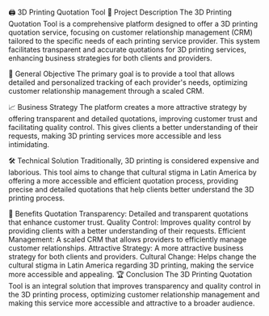 🖨️ 3D Printing Quotation Tool
📄 Project Description
The 3D Printing Quotation Tool is a comprehensive platform designed to offer a 3D printing quotation service, focusing on customer relationship management (CRM) tailored to the specific needs of each printing service provider. This system facilitates transparent and accurate quotations for 3D printing services, enhancing business strategies for both clients and providers.

🎯 General Objective
The primary goal is to provide a tool that allows detailed and personalized tracking of each provider's needs, optimizing customer relationship management through a scaled CRM.

📈 Business Strategy
The platform creates a more attractive strategy by offering transparent and detailed quotations, improving customer trust and facilitating quality control. This gives clients a better understanding of their requests, making 3D printing services more accessible and less intimidating.

🛠️ Technical Solution
Traditionally, 3D printing is considered expensive and laborious. This tool aims to change that cultural stigma in Latin America by offering a more accessible and efficient quotation process, providing precise and detailed quotations that help clients better understand the 3D printing process.

🌟 Benefits
Quotation Transparency: Detailed and transparent quotations that enhance customer trust.
Quality Control: Improves quality control by providing clients with a better understanding of their requests.
Efficient Management: A scaled CRM that allows providers to efficiently manage customer relationships.
Attractive Strategy: A more attractive business strategy for both clients and providers.
Cultural Change: Helps change the cultural stigma in Latin America regarding 3D printing, making the service more accessible and appealing.
🏆 Conclusion
The 3D Printing Quotation Tool is an integral solution that improves transparency and quality control in the 3D printing process, optimizing customer relationship management and making this service more accessible and attractive to a broader audience.
